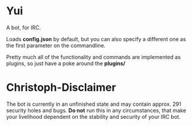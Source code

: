 # Yui
A bot, for IRC.

Loads **config.json** by default, but you can also specify a different one as the first parameter on the commandline.

Pretty much all of the functionality and commands are implemented as plugins, so just have a poke around the **plugins/**

# Christoph-Disclaimer
The bot is currently in an unfinished state and may contain approx. 291 security holes and bugs. **Do not** run this in any circumstances, that make your livelihood dependent on the stability and security of your IRC bot.
